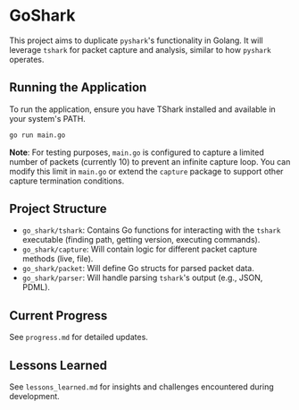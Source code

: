 # GoShark

This project aims to duplicate `pyshark`'s functionality in Golang. It will leverage `tshark` for packet capture and analysis, similar to how `pyshark` operates.

## Running the Application

To run the application, ensure you have TShark installed and available in your system's PATH.

```bash
go run main.go
```

**Note**: For testing purposes, `main.go` is configured to capture a limited number of packets (currently 10) to prevent an infinite capture loop. You can modify this limit in `main.go` or extend the `capture` package to support other capture termination conditions.

## Project Structure

- `go_shark/tshark`: Contains Go functions for interacting with the `tshark` executable (finding path, getting version, executing commands).
- `go_shark/capture`: Will contain logic for different packet capture methods (live, file).
- `go_shark/packet`: Will define Go structs for parsed packet data.
- `go_shark/parser`: Will handle parsing `tshark`'s output (e.g., JSON, PDML).

## Current Progress

See `progress.md` for detailed updates.

## Lessons Learned

See `lessons_learned.md` for insights and challenges encountered during development.
